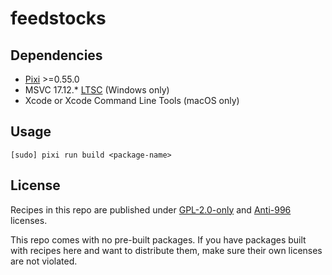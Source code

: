 # feedstocks
## Dependencies
- [Pixi][1] >=0.55.0
- MSVC 17.12.* [LTSC][2] (Windows only)
- Xcode or Xcode Command Line Tools (macOS only)
## Usage
```
[sudo] pixi run build <package-name>
```
## License
Recipes in this repo are published under [GPL-2.0-only][3] and [Anti-996][4]
licenses.

This repo comes with no pre-built packages. If you have packages built with
recipes here and want to distribute them, make sure their own licenses are not
violated.

[1]: https://pixi.sh/
[2]: https://learn.microsoft.com/en-us/visualstudio/releases/2022/release-history#evergreen-bootstrappers
[3]: LICENSE#L1-L339
[4]: LICENSE#L343-L388
